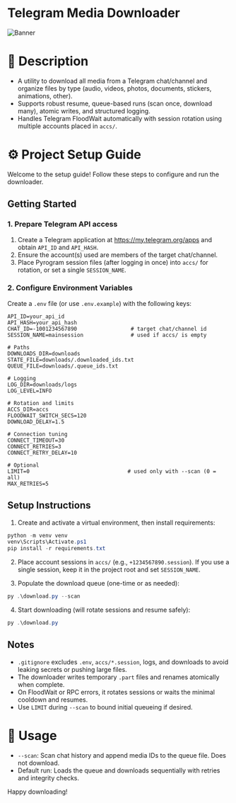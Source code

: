 # Telegram Media Downloader

![Banner](https://i.imgur.com/JwZ1VjP.png)

# 📖 Description
- A utility to download all media from a Telegram chat/channel and organize files by type (audio, videos, photos, documents, stickers, animations, other).
- Supports robust resume, queue-based runs (scan once, download many), atomic writes, and structured logging.
- Handles Telegram FloodWait automatically with session rotation using multiple accounts placed in `accs/`.

# ⚙️ Project Setup Guide

Welcome to the setup guide! Follow these steps to configure and run the downloader.

## Getting Started

### 1. Prepare Telegram API access

1. Create a Telegram application at https://my.telegram.org/apps and obtain `API_ID` and `API_HASH`.
2. Ensure the account(s) used are members of the target chat/channel.
3. Place Pyrogram session files (after logging in once) into `accs/` for rotation, or set a single `SESSION_NAME`.

### 2. Configure Environment Variables

Create a `.env` file (or use `.env.example`) with the following keys:

```env
API_ID=your_api_id
API_HASH=your_api_hash
CHAT_ID=-1001234567890                 # target chat/channel id
SESSION_NAME=mainsession               # used if accs/ is empty

# Paths
DOWNLOADS_DIR=downloads
STATE_FILE=downloads/.downloaded_ids.txt
QUEUE_FILE=downloads/.queue_ids.txt

# Logging
LOG_DIR=downloads/logs
LOG_LEVEL=INFO

# Rotation and limits
ACCS_DIR=accs
FLOODWAIT_SWITCH_SECS=120
DOWNLOAD_DELAY=1.5

# Connection tuning
CONNECT_TIMEOUT=30
CONNECT_RETRIES=3
CONNECT_RETRY_DELAY=10

# Optional
LIMIT=0                               # used only with --scan (0 = all)
MAX_RETRIES=5
```

## Setup Instructions

1. Create and activate a virtual environment, then install requirements:

```powershell
python -m venv venv
venv\Scripts\Activate.ps1
pip install -r requirements.txt
```

2. Place account sessions in `accs/` (e.g., `+1234567890.session`). If you use a single session, keep it in the project root and set `SESSION_NAME`.

3. Populate the download queue (one-time or as needed):

```powershell
py .\download.py --scan
```

4. Start downloading (will rotate sessions and resume safely):

```powershell
py .\download.py
```

## Notes

- `.gitignore` excludes `.env`, `accs/*.session`, logs, and downloads to avoid leaking secrets or pushing large files.
- The downloader writes temporary `.part` files and renames atomically when complete.
- On FloodWait or RPC errors, it rotates sessions or waits the minimal cooldown and resumes.
- Use `LIMIT` during `--scan` to bound initial queueing if desired.

# 🚀 Usage

- `--scan`: Scan chat history and append media IDs to the queue file. Does not download.
- Default run: Loads the queue and downloads sequentially with retries and integrity checks.

Happy downloading!
